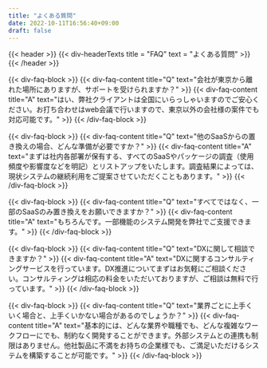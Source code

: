 ```yaml
---
title: "よくある質問"
date: 2022-10-11T16:56:40+09:00
draft: false
---
```


{{< header >}}
    {{< div-headerTexts
        title = "FAQ"
        text = "よくある質問"
    >}}
{{< /header >}}

{{< div-faq-block >}}
    {{< div-faq-content
        title="Q"
        text="会社が東京から離れた場所にありますが、サポートを受けられますか？"
     >}}
    {{< div-faq-content
        title="A"
        text="はい、弊社クライアントは全国にいらっしゃいますのでご安心ください。お打ち合わせはweb会議で行いますので、東京以外の会社様の案件でも対応可能です。"
     >}}
{{< /div-faq-block >}}

{{< div-faq-block >}}
    {{< div-faq-content
        title="Q"
        text="他のSaaSからの置き換えの場合、どんな準備が必要ですか？"
     >}}
    {{< div-faq-content
        title="A"
        text="まずは社内各部署が保有する、すべてのSaaSやパッケージの調査（使用頻度や影響度などを明記）とリストアップをいたします。調査結果によっては、現状システムの継続利用をご提案させていただくこともあります。"
     >}}
{{< /div-faq-block >}}

{{< div-faq-block >}}
    {{< div-faq-content
        title="Q"
        text="すべてではなく、一部のSaaSのみ置き換えをお願いできますか？"
     >}}
    {{< div-faq-content
        title="A"
        text="もちろんです。一部機能のシステム開発を弊社でご支援できます。"
     >}}
{{< /div-faq-block >}}

{{< div-faq-block >}}
    {{< div-faq-content
        title="Q"
        text="DXに関して相談できますか？"
     >}}
    {{< div-faq-content
        title="A"
        text="DXに関するコンサルティングサービスを行っています。DX推進についてまずはお気軽にご相談ください。コンサルティングは相応の料金をいただいておりますが、ご相談は無料で行っています。"
     >}}
{{< /div-faq-block >}}

{{< div-faq-block >}}
    {{< div-faq-content
        title="Q"
        text="業界ごとに上手くいく場合と、上手くいかない場合があるのでしょうか？"
     >}}
    {{< div-faq-content
        title="A"
        text="基本的には、どんな業界や職種でも、どんな複雑なワークフローにでも、制約なく開発することができます。外部システムとの連携も制限はありません。他社製品に不満をお持ちの企業様でも、ご満足いただけるシステムを構築することが可能です。"
     >}}
{{< /div-faq-block >}}
